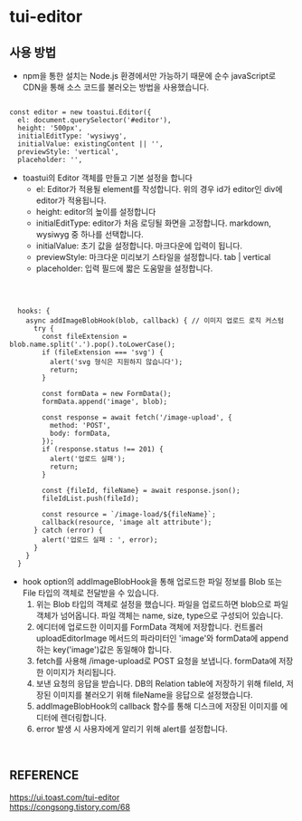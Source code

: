 # tui-editor

## 사용 방법
- npm을 통한 설치는 Node.js 환경에서만 가능하기 때문에 순수 javaScript로 CDN을 통해 소스 코드를 불러오는 방법을 사용했습니다.

~~~

const editor = new toastui.Editor({
  el: document.querySelector('#editor'),
  height: '500px',
  initialEditType: 'wysiwyg',
  initialValue: existingContent || '',
  previewStyle: 'vertical',
  placeholder: '',

~~~
- toastui의 Editor 객체를 만들고 기본 설정을 합니다
  - el: Editor가 적용될 element를 작성합니다. 위의 경우 id가 editor인 div에 editor가 적용됩니다.
  - height: editor의 높이를 설정합니다
  - initialEditType: editor가 처음 로딩될 화면을 고정합니다. markdown, wysiwyg 중 하나를 선택합니다.
  - initialValue: 초기 값을 설정합니다. 마크다운에 입력이 됩니다.
  - previewStyle: 마크다운 미리보기 스타일을 설정합니다. tab | vertical
  - placeholder: 입력 필드에 짧은 도움말을 설정합니다.
<br>

~~~

  hooks: {
    async addImageBlobHook(blob, callback) { // 이미지 업로드 로직 커스텀
      try {
        const fileExtension = blob.name.split('.').pop().toLowerCase();
        if (fileExtension === 'svg') {
          alert('svg 형식은 지원하지 않습니다');
          return;
        }

        const formData = new FormData();
        formData.append('image', blob);
        
        const response = await fetch('/image-upload', {
          method: 'POST',
          body: formData,
        });
        if (response.status !== 201) {
          alert('업로드 실패');
          return;
        }

        const {fileId, fileName} = await response.json();
        fileIdList.push(fileId);

        const resource = `/image-load/${fileName}`;
        callback(resource, 'image alt attribute');
      } catch (error) {
        alert('업로드 실패 : ', error);
      }
    }
  }

~~~

- hook option의 addImageBlobHook을 통해 업로드한 파일 정보를 Blob 또는 File 타입의 객체로 전달받을 수 있습니다.
  1. 위는 Blob 타입의 객체로 설정을 했습니다. 파일을 업로드하면 blob으로 파일 객체가 넘어옵니다. 파일 객체는 name, size, type으로 구성되어 있습니다.
  2. 에디터에 업로드한 이미지를 FormData 객체에 저장합니다. 컨트롤러 uploadEditorImage 메서드의 파라미터인 'image'와 formData에 append 하는 key('image')값은 동일해야 합니다.
  3. fetch를 사용해 /image-upload로 POST 요청을 보냅니다. formData에 저장한 이미지가 처리됩니다.
  4. 보낸 요청의 응답을 받습니다. DB의 Relation table에 저장하기 위해 fileId, 저장된 이미지를 불러오기 위해 fileName을 응답으로 설정했습니다.
  5. addImageBlobHook의 callback 함수를 통해 디스크에 저장된 이미지를 에디터에 렌더링합니다.
  6. error 발생 시 사용자에게 알리기 위해 alert를 설정합니다.
 <br>


## REFERENCE
https://ui.toast.com/tui-editor <br>
https://congsong.tistory.com/68  
